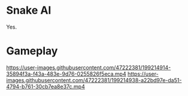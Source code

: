 # Snake AI
Yes.

# Gameplay
https://user-images.githubusercontent.com/47222381/199214914-35894f3a-f43a-483e-9d76-0255826f5eca.mp4
https://user-images.githubusercontent.com/47222381/199214938-a22bd97e-da51-4794-b761-30cb7ea8e37c.mp4
